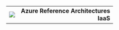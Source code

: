 <table style="width:100%">
<tr>
<td>
<img src="https://docstestmedia1.blob.core.windows.net/azure-media/includes/media/guidance-pnp-include/pnp-logo.png"/>
</td>
<td style="text-align:right"><b>Azure Reference Architectures<br/>IaaS</b></td>
</tr>
</table>
